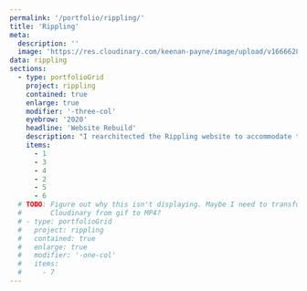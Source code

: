```yaml
---
permalink: '/portfolio/rippling/'
title: 'Rippling'
meta: 
  description: ''
  image: 'https://res.cloudinary.com/keenan-payne/image/upload/v1666628151/portfolio/rippling/cover_rcfvoh.png'
data: rippling
sections: 
  - type: portfolioGrid
    project: rippling
    contained: true
    enlarge: true
    modifier: '-three-col'
    eyebrow: '2020'
    headline: 'Website Rebuild'
    description: "I rearchitected the Rippling website to accommodate the company's rapidly growing needs. From high-performing lead generation pages to gorgeous landing pages, I ensured every piece of the website was designed to scale and convert visitors into customers."
    items: 
      - 1
      - 3
      - 4
      - 2
      - 5
      - 6
  # TODO: Figure out why this isn't displaying. Maybe I need to transform with 
  #       Cloudinary from gif to MP4?
  # - type: portfolioGrid
  #   project: rippling
  #   contained: true
  #   enlarge: true
  #   modifier: '-one-col'
  #   items: 
  #     - 7
---
```

